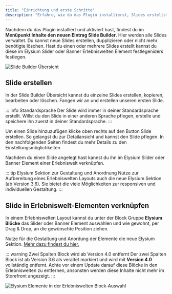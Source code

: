 ```yaml
---
title: "Einrichtung und erste Schritte"
description: "Erfahre, wie du das Plugin installierst, Slides erstellst und sie in Elysium Slider oder Banner Erlebniswelten Elementen verknüpfst."
---
```


Nachdem du das Plugin installiert und aktiviert hast, findest du im **Menüpunkt Inhalte den neuen Eintrag Slide Builder**. Hier werden alle Slides verwaltet. Du kannst neue Slides erstellen, dupplizieren oder nicht mehr benötigte löschen. Hast du einen oder mehrere Slides erstellt kannst du diese im Elysium Slider oder Banner Erlebniswelten Element festlegeniders festlegen.

<Grid>
    <Column :cols="{xs: 12, '6xl': 10}" :col-start="{'6xl': 2}">
        <Image src="slide-builder/de-admin-slide-builder-overview.png" alt="Slide Builder Übersicht"
        :sizes="{xs: 200, lg: 600, '6xl': 800}" :lazy="false" />
    </Column>
</Grid>

## Slide erstellen

In der Slide Builder Übersicht kannst du einzelne Slides erstellen, kopieren, bearbeiten oder löschen. Fangen wir an und erstellen unseren ersten Slide.

::: info Standardsprache
Der Slide wird immer in deiner Standardsprache erstellt. Willst du den Slide in einer anderen Sprache pflegen, erstelle und speichere ihn zuerst in deiner Standardsprache.
:::

Um einen Slide hinzuzufügen klicke oben rechts auf den Button Slide erstellen. So gelangst du zur Detailansicht und kannst den Slide pflegen. In den nachfolgenden Seiten findest du mehr Details zu den Einstellungsmöglichkeiten

Nachdem du einen Slide angelegt hast kannst du ihn im Elysium Slider oder Banner Element einer Erlebniswelt verknüpfen.

::: tip Elysium Sektion zur Gestaltung und Anordnung
Nutze zur Aufbereitung eines Erlebniswelten Layouts auch die neue Elysium Sektion (ab Version 3.6). Sie bietet die viele Möglichkeiten zur responsiven und individuellen Gestaltung.
:::

<!-- ::: info Beispiele für Slides
[Auf unseren Beispiel-Seiten](#todo-url) haben wir Sammlungen bereit gestellt, um dir zu zeigen was mit dem Slide Builder möglich ist.
::: -->

## Slide in Erlebniswelt-Elementen verknüpfen

In einem Erlebniswelten Layout kannst du unter der Block Gruppe **Elysium Blöcke** das Slider oder Banner Element auswählen und wie gewohnt, per Drag & Drop, an die gewünschte Position ziehen.

Nutze für die Gestaltung und Anordung der Elemente die neue Elysium Sektion. [Mehr dazu findest du hier.](/de/anleitung/sektionen/bloecke-platzieren)

::: warning Zwei Spalten Block wird ab Version 4.0 entfernt
Der zwei Spalten Block ist ab Version 3.6 als veraltet markiert und wird mit **Version 4.0** vollständig entfernt. Achte vor einem Update darauf diese Blöcke in den Erlebniswelten zu entfernen, ansonsten werden diese Inhalte nicht mehr im Storefront angezeigt.
:::

<Grid>
    <Column :cols="{xs: 12, '6xl': 10}" :col-start="{'6xl': 2}">
        <Image src="section/de-admin-cms-block-selection.png" alt="Elysium Elemente in der Erlebniswelten Block-Auswahl"
        :sizes="{xs: 200, lg: 600, '6xl': 800}" :lazy="false" />
    </Column>
</Grid>
